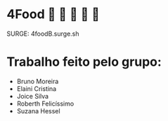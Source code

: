 # 4Food 🥓 🍔 🍟 🌭 🍕

SURGE: 4foodB.surge.sh

# Trabalho feito pelo grupo:
- Bruno Moreira
- Elaini Cristina
- Joice Silva
- Roberth Felicíssimo
- Suzana Hessel
